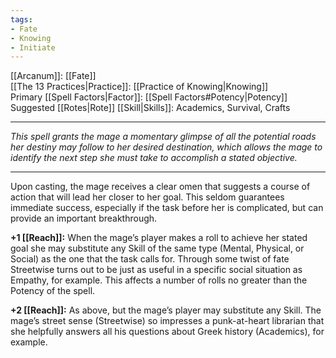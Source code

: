 ```yaml
---
tags:
- Fate
- Knowing
- Initiate
---
```


[[Arcanum]]: [[Fate]]\
[[The 13 Practices|Practice]]: [[Practice of Knowing|Knowing]]\
Primary [[Spell Factors|Factor]]: [[Spell Factors#Potency|Potency]]\
Suggested [[Rotes|Rote]] [[Skill|Skills]]: Academics, Survival, Crafts

---

_This spell grants the mage a momentary glimpse of all the potential roads her destiny may follow to her desired destination, which allows the mage to identify the next step she must take to accomplish a stated objective._

---

Upon casting, the mage receives a clear omen that suggests a course of action that will lead her closer to her goal. This seldom guarantees immediate success, especially if the task before her is complicated, but can provide an important breakthrough.

**+1 [[Reach]]:** When the mage’s player makes a roll to achieve her stated goal she may substitute any Skill of the same type (Mental, Physical, or Social) as the one that the task calls for. Through some twist of fate Streetwise turns out to be just as useful in a specific social situation as Empathy, for example. This affects a number of rolls no greater than the Potency of the spell.

**+2 [[Reach]]:** As above, but the mage’s player may substitute any Skill. The mage’s street sense (Streetwise) so impresses a punk-at-heart librarian that she helpfully answers all his questions about Greek history (Academics), for example.